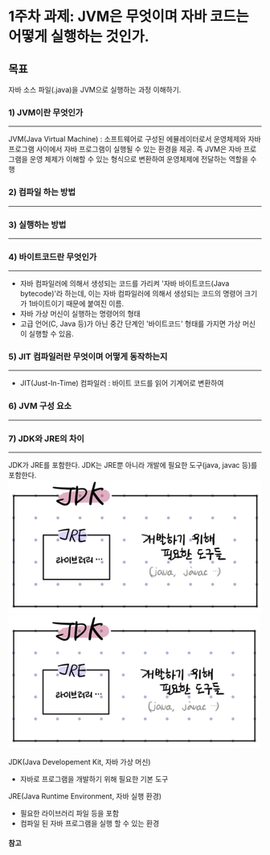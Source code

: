# 1주차 과제: JVM은 무엇이며 자바 코드는 어떻게 실행하는 것인가. #

## 목표 ##
자바 소스 파일(.java)을 JVM으로 실행하는 과정 이해하기.



### 1) JVM이란 무엇인가 ###
---
JVM(Java Virtual Machine) : 소프트웨어로 구성된 에뮬레이터로서 운영체제와 자바 프로그램 사이에서 자바 프로그램이 실행될 수 있는 환경을 제공. 즉 JVM은 자바 프로그램을 운영 체제가 이해할 수 있는 형식으로 변환하여 운영체제에 전달하는 역할을 수행


### 2) 컴파일 하는 방법 ###
---


### 3) 실행하는 방법 ###
---


### 4) 바이트코드란 무엇인가 ###
---
* 자바 컴파일러에 의해서 생성되는 코드를 가리켜 '자바 바이트코드(Java bytecode)'라 하는데, 이는 자바 컴파일러에 의해서 생성되는 코드의 명령어 크기가 1바이트이기 때문에 붙여진 이름.
* 자바 가상 머신이 실행하는 명령어의 형태
* 고급 언어(C, Java 등)가 아닌 중간 단계인 '바이트코드' 형태를 가지면 가상 머신이 실행할 수 있음.



### 5) JIT 컴파일러란 무엇이며 어떻게 동작하는지 ###
---
* JIT(Just-In-Time) 컴파일러 : 바이트 코드를 읽어 기계어로 변환하여 


### 6) JVM 구성 요소 ###
---

### 7) JDK와 JRE의 차이 ###
---
JDK가 JRE를 포함한다. JDK는 JRE뿐 아니라 개발에 필요한 도구(java, javac 등)를 포함한다.
![img07](./week01/img07.jpg)
<img src="./week01/img07.jpg" width="500">

JDK(Java Developement Kit, 자바 가상 머신)
* 자바로 프로그램을 개발하기 위해 필요한 기본 도구

JRE(Java Runtime Environment, 자바 실행 환경)
* 필요한 라이브러리 파일 등을 포함
* 컴파일 된 자바 프로그램을 실행 할 수 있는 환경


#### 참고 ####